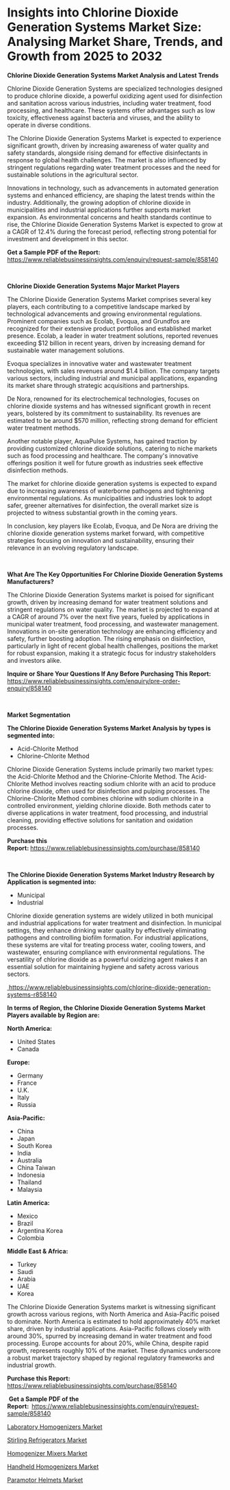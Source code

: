 <p><h1>Insights into Chlorine Dioxide Generation Systems Market Size: Analysing Market Share, Trends, and Growth from 2025 to 2032</h1></p><p><strong>Chlorine Dioxide Generation Systems Market Analysis and Latest Trends</strong></p>
<p><p>Chlorine Dioxide Generation Systems are specialized technologies designed to produce chlorine dioxide, a powerful oxidizing agent used for disinfection and sanitation across various industries, including water treatment, food processing, and healthcare. These systems offer advantages such as low toxicity, effectiveness against bacteria and viruses, and the ability to operate in diverse conditions. </p><p>The Chlorine Dioxide Generation Systems Market is expected to experience significant growth, driven by increasing awareness of water quality and safety standards, alongside rising demand for effective disinfectants in response to global health challenges. The market is also influenced by stringent regulations regarding water treatment processes and the need for sustainable solutions in the agricultural sector. </p><p>Innovations in technology, such as advancements in automated generation systems and enhanced efficiency, are shaping the latest trends within the industry. Additionally, the growing adoption of chlorine dioxide in municipalities and industrial applications further supports market expansion. As environmental concerns and health standards continue to rise, the Chlorine Dioxide Generation Systems Market is expected to grow at a CAGR of 12.4% during the forecast period, reflecting strong potential for investment and development in this sector.</p></p>
<p><strong>Get a Sample PDF of the Report:&nbsp;</strong> <a href="https://www.reliablebusinessinsights.com/enquiry/request-sample/858140?utm_campaign=100&utm_medium=2&utm_source=Github&utm_content=ia&utm_term=09042025&utm_id=chlorine-dioxide-generation-systems">https://www.reliablebusinessinsights.com/enquiry/request-sample/858140</a></p>
<p>&nbsp;</p>
<p><strong>Chlorine Dioxide Generation Systems Major Market Players</strong></p>
<p><p>The Chlorine Dioxide Generation Systems Market comprises several key players, each contributing to a competitive landscape marked by technological advancements and growing environmental regulations. Prominent companies such as Ecolab, Evoqua, and Grundfos are recognized for their extensive product portfolios and established market presence. Ecolab, a leader in water treatment solutions, reported revenues exceeding $12 billion in recent years, driven by increasing demand for sustainable water management solutions.</p><p>Evoqua specializes in innovative water and wastewater treatment technologies, with sales revenues around $1.4 billion. The company targets various sectors, including industrial and municipal applications, expanding its market share through strategic acquisitions and partnerships.</p><p>De Nora, renowned for its electrochemical technologies, focuses on chlorine dioxide systems and has witnessed significant growth in recent years, bolstered by its commitment to sustainability. Its revenues are estimated to be around $570 million, reflecting strong demand for efficient water treatment methods.</p><p>Another notable player, AquaPulse Systems, has gained traction by providing customized chlorine dioxide solutions, catering to niche markets such as food processing and healthcare. The company's innovative offerings position it well for future growth as industries seek effective disinfection methods.</p><p>The market for chlorine dioxide generation systems is expected to expand due to increasing awareness of waterborne pathogens and tightening environmental regulations. As municipalities and industries look to adopt safer, greener alternatives for disinfection, the overall market size is projected to witness substantial growth in the coming years.</p><p>In conclusion, key players like Ecolab, Evoqua, and De Nora are driving the chlorine dioxide generation systems market forward, with competitive strategies focusing on innovation and sustainability, ensuring their relevance in an evolving regulatory landscape.</p></p>
<p>&nbsp;</p>
<p><strong>What Are The Key Opportunities For Chlorine Dioxide Generation Systems Manufacturers?</strong></p>
<p><p>The Chlorine Dioxide Generation Systems market is poised for significant growth, driven by increasing demand for water treatment solutions and stringent regulations on water quality. The market is projected to expand at a CAGR of around 7% over the next five years, fueled by applications in municipal water treatment, food processing, and wastewater management. Innovations in on-site generation technology are enhancing efficiency and safety, further boosting adoption. The rising emphasis on disinfection, particularly in light of recent global health challenges, positions the market for robust expansion, making it a strategic focus for industry stakeholders and investors alike.</p></p>
<p><strong>Inquire or Share Your Questions If Any Before Purchasing This Report:</strong> <a href="https://www.reliablebusinessinsights.com/enquiry/pre-order-enquiry/858140?utm_campaign=100&utm_medium=2&utm_source=Github&utm_content=ia&utm_term=09042025&utm_id=chlorine-dioxide-generation-systems">https://www.reliablebusinessinsights.com/enquiry/pre-order-enquiry/858140</a></p>
<p>&nbsp;</p>
<p><strong>Market Segmentation</strong></p>
<p><strong>The Chlorine Dioxide Generation Systems Market Analysis by types is segmented into:</strong></p>
<p><ul><li>Acid-Chlorite Method</li><li>Chlorine-Chlorite Method</li></ul></p>
<p><p>Chlorine Dioxide Generation Systems include primarily two market types: the Acid-Chlorite Method and the Chlorine-Chlorite Method. The Acid-Chlorite Method involves reacting sodium chlorite with an acid to produce chlorine dioxide, often used for disinfection and pulping processes. The Chlorine-Chlorite Method combines chlorine with sodium chlorite in a controlled environment, yielding chlorine dioxide. Both methods cater to diverse applications in water treatment, food processing, and industrial cleaning, providing effective solutions for sanitation and oxidation processes.</p></p>
<p><strong>Purchase this Report:&nbsp;</strong><a href="https://www.reliablebusinessinsights.com/purchase/858140?utm_campaign=100&utm_medium=2&utm_source=Github&utm_content=ia&utm_term=09042025&utm_id=chlorine-dioxide-generation-systems">https://www.reliablebusinessinsights.com/purchase/858140</a></p>
<p>&nbsp;</p>
<p><strong>The Chlorine Dioxide Generation Systems Market Industry Research by Application is segmented into:</strong></p>
<p><ul><li>​Municipal</li><li>Industrial</li></ul></p>
<p><p>Chlorine dioxide generation systems are widely utilized in both municipal and industrial applications for water treatment and disinfection. In municipal settings, they enhance drinking water quality by effectively eliminating pathogens and controlling biofilm formation. For industrial applications, these systems are vital for treating process water, cooling towers, and wastewater, ensuring compliance with environmental regulations. The versatility of chlorine dioxide as a powerful oxidizing agent makes it an essential solution for maintaining hygiene and safety across various sectors.</p></p>
<p><a href="https://www.reliablebusinessinsights.com/chlorine-dioxide-generation-systems-r858140?utm_campaign=100&utm_medium=2&utm_source=Github&utm_content=ia&utm_term=09042025&utm_id=chlorine-dioxide-generation-systems">&nbsp;https://www.reliablebusinessinsights.com/chlorine-dioxide-generation-systems-r858140</a></p>
<p><strong>In terms of Region, the Chlorine Dioxide Generation Systems Market Players available by Region are:</strong></p>
<p>
    <p> <strong> North America: </strong>
        <ul>
            <li>United States</li>
            <li>Canada</li>
        </ul>
        </p> 
    <p> <strong> Europe: </strong>
        <ul>
            <li>Germany</li>
            <li>France</li>
            <li>U.K.</li>
            <li>Italy</li>
            <li>Russia</li>
        </ul>
        </p> 
    <p> <strong> Asia-Pacific: </strong>
        <ul>
            <li>China</li>
            <li>Japan</li>
            <li>South Korea</li>
            <li>India</li>
            <li>Australia</li>
            <li>China Taiwan</li>
            <li>Indonesia</li>
            <li>Thailand</li>
            <li>Malaysia</li>
        </ul>
        </p> 
    <p> <strong> Latin America: </strong>
        <ul>
            <li>Mexico</li>
            <li>Brazil</li>
            <li>Argentina Korea</li>
            <li>Colombia</li>
        </ul>
        </p> 
    <p> <strong> Middle East & Africa: </strong>
        <ul>
            <li>Turkey</li>
            <li>Saudi</li>
            <li>Arabia</li>
            <li>UAE</li>
            <li>Korea</li>
        </ul>
    </p>
    </p>
<p><p>The Chlorine Dioxide Generation Systems market is witnessing significant growth across various regions, with North America and Asia-Pacific poised to dominate. North America is estimated to hold approximately 40% market share, driven by industrial applications. Asia-Pacific follows closely with around 30%, spurred by increasing demand in water treatment and food processing. Europe accounts for about 20%, while China, despite rapid growth, represents roughly 10% of the market. These dynamics underscore a robust market trajectory shaped by regional regulatory frameworks and industrial growth.</p></p>
<p><strong>Purchase this Report: </strong><a href="https://www.reliablebusinessinsights.com/purchase/858140?utm_campaign=100&utm_medium=2&utm_source=Github&utm_content=ia&utm_term=09042025&utm_id=chlorine-dioxide-generation-systems">https://www.reliablebusinessinsights.com/purchase/858140</a></p>
<p>&nbsp;<strong>Get a Sample PDF of the Report:&nbsp;&nbsp;</strong><a href="https://www.reliablebusinessinsights.com/enquiry/request-sample/858140?utm_campaign=100&utm_medium=2&utm_source=Github&utm_content=ia&utm_term=09042025&utm_id=chlorine-dioxide-generation-systems">https://www.reliablebusinessinsights.com/enquiry/request-sample/858140</a></p>
<p><strong></strong></p>
<p><p><a href="https://github.com/naingbiner7i/Market-Research-Report-List-1/blob/main/laboratory-homogenizers-market.md?utm_campaign=100&utm_medium=2&utm_source=Github&utm_content=ia&utm_term=09042025&utm_id=chlorine-dioxide-generation-systems">Laboratory Homogenizers Market</a></p><p><a href="https://github.com/ilanarohalgh/Market-Research-Report-List-1/blob/main/stirling-refrigerators-market.md?utm_campaign=100&utm_medium=2&utm_source=Github&utm_content=ia&utm_term=09042025&utm_id=chlorine-dioxide-generation-systems">Stirling Refrigerators Market</a></p><p><a href="https://github.com/tabormahay2f/Market-Research-Report-List-1/blob/main/homogenizer-mixers-market.md?utm_campaign=100&utm_medium=2&utm_source=Github&utm_content=ia&utm_term=09042025&utm_id=chlorine-dioxide-generation-systems">Homogenizer Mixers Market</a></p><p><a href="https://github.com/zdybelzinn/Market-Research-Report-List-1/blob/main/handheld-homogenizers-market.md?utm_campaign=100&utm_medium=2&utm_source=Github&utm_content=ia&utm_term=09042025&utm_id=chlorine-dioxide-generation-systems">Handheld Homogenizers Market</a></p><p><a href="https://github.com/siwerhommer97/Market-Research-Report-List-1/blob/main/paramotor-helmets-market.md?utm_campaign=100&utm_medium=2&utm_source=Github&utm_content=ia&utm_term=09042025&utm_id=chlorine-dioxide-generation-systems">Paramotor Helmets Market</a></p></p>